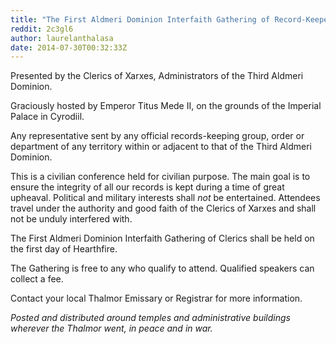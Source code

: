 ```yaml
---
title: "The First Aldmeri Dominion Interfaith Gathering of Record-Keepers (Pamphlet)"
reddit: 2c3gl6
author: laurelanthalasa
date: 2014-07-30T00:32:33Z
---
```


Presented by the Clerics of Xarxes, Administrators of the Third Aldmeri Dominion.

Graciously hosted by Emperor Titus Mede II, on the grounds of the Imperial Palace in Cyrodiil.

Any representative sent by any official records-keeping group, order or department of any territory within or adjacent to that of the Third Aldmeri Dominion.

This is a civilian conference held for civilian purpose.  The main goal is to ensure the integrity of all our records is kept during a time of great upheaval.  Political and military interests shall *not* be entertained.  Attendees travel under the authority and good faith of the Clerics of Xarxes and shall not be unduly interfered with.

The First Aldmeri Dominion Interfaith Gathering of Clerics shall be held on the first day of Hearthfire.

The Gathering is free to any who qualify to attend.  Qualified speakers can collect a fee.

Contact your local Thalmor Emissary or Registrar for more information.

*Posted and distributed around temples and administrative buildings wherever the Thalmor went, in peace and in war.*
